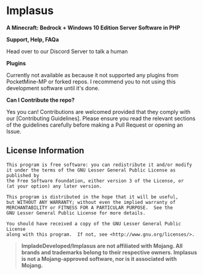 # Implasus

__A Minecraft: Bedrock + Windows 10 Edition Server Software in PHP__


**Support, Help, FAQa**

Head over to our Discord Server to talk a human

**Plugins**

Currently not available as because it not supported any plugins from PocketMine-MP or forked repos.
I recommend you to not using this development software until it's done.
 
**Can I Contribute the repo?**

Yes you can! Contributions are welcomed provided that they comply with our [Contributing Guidelines]. Please ensure you read the relevant sections of the guidelines carefully before making a Pull Request or opening an Issue.

## License Information
```
This program is free software: you can redistribute it and/or modify
it under the terms of the GNU Lesser General Public License as published by
the Free Software Foundation, either version 3 of the License, or
(at your option) any later version.

This program is distributed in the hope that it will be useful,
but WITHOUT ANY WARRANTY; without even the implied warranty of
MERCHANTABILITY or FITNESS FOR A PARTICULAR PURPOSE.  See the
GNU Lesser General Public License for more details.

You should have received a copy of the GNU Lesser General Public License
along with this program.  If not, see <http://www.gnu.org/licenses/>.
```

>
> **ImpladeDeveloped/Implasus are not affiliated with Mojang. All brands and trademarks belong to their respective owners. Implasus is not a Mojang-approved software, nor is it associated with Mojang.**
>
